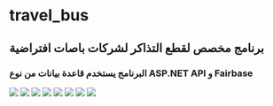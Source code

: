 # travel_bus
## برنامج مخصص لقطع التذاكر لشركات باصات افتراضية
### البرنامج يستخدم قاعدة بيانات من نوع ASP.NET API و Fairbase
![](https://raw.githubusercontent.com/alooosh92/travel_bus/master/photo1678567675%20(1).jpeg)
![](https://raw.githubusercontent.com/alooosh92/travel_bus/master/photo1678567675%20(2).jpeg)
![](https://raw.githubusercontent.com/alooosh92/travel_bus/master/photo1678567675%20(3).jpeg)
![](https://raw.githubusercontent.com/alooosh92/travel_bus/master/photo1678567675%20(4).jpeg)
![](https://raw.githubusercontent.com/alooosh92/travel_bus/master/photo1678567675%20(5).jpeg)
![](https://raw.githubusercontent.com/alooosh92/travel_bus/master/photo1678567675%20(6).jpeg)
![](https://raw.githubusercontent.com/alooosh92/travel_bus/master/photo1678567675%20(7).jpeg)
![](https://raw.githubusercontent.com/alooosh92/travel_bus/master/photo1678567675%20.jpeg)
